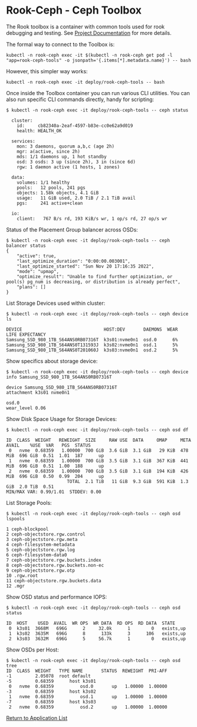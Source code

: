 # Rook-Ceph - Ceph Toolbox

The Rook toolbox is a container with common tools used for rook debugging and testing. See [Project Documentation](https://rook.io/docs/rook/v1.10/Troubleshooting/ceph-toolbox/) for more details.

The formal way to connect to the Toolbox is:

```shell
kubectl -n rook-ceph exec -it $(kubectl -n rook-ceph get pod -l "app=rook-ceph-tools" -o jsonpath='{.items[*].metadata.name}') -- bash
```

However, this simpler way works:

```shell
kubectl -n rook-ceph exec -it deploy/rook-ceph-tools -- bash
```

Once inside the Toolbox container you can run various CLI utilities.  You can also run specific CLI commands directly, handy for scripting:

```shell
$ kubectl -n rook-ceph exec -it deploy/rook-ceph-tools -- ceph status

  cluster:
    id:     cb82340a-2eaf-4597-b83e-cc0e62a9d019
    health: HEALTH_OK
 
  services:
    mon: 3 daemons, quorum a,b,c (age 2h)
    mgr: a(active, since 2h)
    mds: 1/1 daemons up, 1 hot standby
    osd: 3 osds: 3 up (since 2h), 3 in (since 6d)
    rgw: 1 daemon active (1 hosts, 1 zones)
 
  data:
    volumes: 1/1 healthy
    pools:   12 pools, 241 pgs
    objects: 1.58k objects, 4.1 GiB
    usage:   11 GiB used, 2.0 TiB / 2.1 TiB avail
    pgs:     241 active+clean
 
  io:
    client:   767 B/s rd, 193 KiB/s wr, 1 op/s rd, 27 op/s wr
```

Status of the Placement Group balancer across OSDs:

```shell
$ kubectl -n rook-ceph exec -it deploy/rook-ceph-tools -- ceph balancer status
{
    "active": true,
    "last_optimize_duration": "0:00:00.003001",
    "last_optimize_started": "Sun Nov 20 17:16:35 2022",
    "mode": "upmap",
    "optimize_result": "Unable to find further optimization, or pool(s) pg_num is decreasing, or distribution is already perfect",
    "plans": []
}
```

List Storage Devices used within cluster:

```shell
$ kubectl -n rook-ceph exec -it deploy/rook-ceph-tools -- ceph device ls

DEVICE                               HOST:DEV       DAEMONS  WEAR  LIFE EXPECTANCY
Samsung_SSD_980_1TB_S64ANS0RB07316T  k3s01:nvme0n1  osd.0      6%                 
Samsung_SSD_980_1TB_S64ANS0T131593J  k3s02:nvme0n1  osd.1      5%                 
Samsung_SSD_980_1TB_S64ANS0T201060J  k3s03:nvme0n1  osd.2      5%                 
```

Show specifics about storage device:

```shell
$ kubectl -n rook-ceph exec -it deploy/rook-ceph-tools -- ceph device info Samsung_SSD_980_1TB_S64ANS0RB07316T

device Samsung_SSD_980_1TB_S64ANS0RB07316T
attachment k3s01 nvme0n1 

osd.0
wear_level 0.06
```

Show Disk Space Usage for Storage Devices:

```shell
$ kubectl -n rook-ceph exec -it deploy/rook-ceph-tools -- ceph osd df

ID  CLASS  WEIGHT   REWEIGHT  SIZE     RAW USE  DATA     OMAP     META     AVAIL    %USE  VAR   PGS  STATUS
 0   nvme  0.68359   1.00000  700 GiB  3.6 GiB  3.1 GiB   29 KiB  478 MiB  696 GiB  0.51  1.01  187      up
 1   nvme  0.68359   1.00000  700 GiB  3.5 GiB  3.1 GiB  367 KiB  441 MiB  696 GiB  0.51  1.00  188      up
 2   nvme  0.68359   1.00000  700 GiB  3.5 GiB  3.1 GiB  194 KiB  426 MiB  696 GiB  0.50  0.99  204      up
                       TOTAL  2.1 TiB   11 GiB  9.3 GiB  591 KiB  1.3 GiB  2.0 TiB  0.51                   
MIN/MAX VAR: 0.99/1.01  STDDEV: 0.00
```

List Storage Pools:

```shell
$ kubectl -n rook-ceph exec -it deploy/rook-ceph-tools -- ceph osd lspools

1 ceph-blockpool
2 ceph-objectstore.rgw.control
3 ceph-objectstore.rgw.meta
4 ceph-filesystem-metadata
5 ceph-objectstore.rgw.log
6 ceph-filesystem-data0
7 ceph-objectstore.rgw.buckets.index
8 ceph-objectstore.rgw.buckets.non-ec
9 ceph-objectstore.rgw.otp
10 .rgw.root
11 ceph-objectstore.rgw.buckets.data
12 .mgr
```

Show OSD status and performance IOPS:

```shell
$ kubectl -n rook-ceph exec -it deploy/rook-ceph-tools -- ceph osd status

ID  HOST    USED  AVAIL  WR OPS  WR DATA  RD OPS  RD DATA  STATE      
 0  k3s01  3668M   696G      2     32.0k      1        0   exists,up  
 1  k3s02  3635M   696G      8      133k      3      106   exists,up  
 2  k3s03  3632M   696G      5     56.7k      1        0   exists,up  
```

Show OSDs per Host:

```shell
$ kubectl -n rook-ceph exec -it deploy/rook-ceph-tools -- ceph osd tree  
ID  CLASS  WEIGHT   TYPE NAME       STATUS  REWEIGHT  PRI-AFF
-1         2.05078  root default                             
-5         0.68359      host k3s01                           
 0   nvme  0.68359          osd.0       up   1.00000  1.00000
-3         0.68359      host k3s02                           
 1   nvme  0.68359          osd.1       up   1.00000  1.00000
-7         0.68359      host k3s03                           
 2   nvme  0.68359          osd.2       up   1.00000  1.00000
```

[Return to Application List](../)